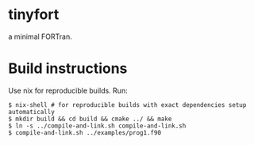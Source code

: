 # tinyfort

a minimal FORTran.

# Build instructions

Use nix for reproducible builds. Run:
```
$ nix-shell # for reproducible builds with exact dependencies setup automatically
$ mkdir build && cd build && cmake ../ && make
$ ln -s ../compile-and-link.sh compile-and-link.sh
$ compile-and-link.sh ../examples/prog1.f90
```
